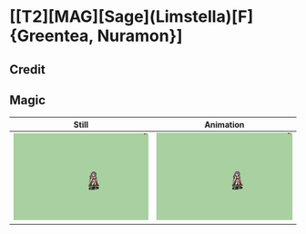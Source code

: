 # [\[T2\]\[MAG\]\[Sage\]\(Limstella\)\[F\]{Greentea, Nuramon}]

## Credit


	
## Magic

| Still | Animation |
| :---: | :-------: |
| ![Magic still](./Magic_000.png) | ![Magic animation](./Magic.gif) |
